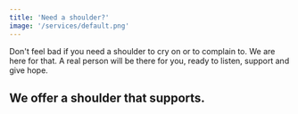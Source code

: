 ```yaml
---
title: 'Need a shoulder?'
image: '/services/default.png'
---
```


Don't feel bad if you need a shoulder to cry on or to complain to. We are here for that. A real person will be there for you, ready to listen, support and give hope. 

## We offer a shoulder that supports.






